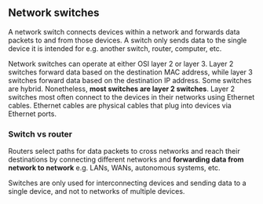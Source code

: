 ## Network switches

A network switch connects devices within a network and forwards data packets to and from those devices. A switch only sends data to the single device it is intended for e.g. another switch, router, computer, etc.

Network switches can operate at either OSI layer 2 or layer 3. Layer 2 switches forward data based on the destination MAC address, while layer 3 switches forward data based on the destination IP address. Some switches are hybrid. Nonetheless, **most switches are layer 2 switches**. Layer 2 switches most often connect to the devices in their networks using Ethernet cables. Ethernet cables are physical cables that plug into devices via Ethernet ports.

### Switch vs router

Routers select paths for data packets to cross networks and reach their destinations by connecting different networks and **forwarding data from network to network** e.g. LANs, WANs, autonomous systems, etc.

Switches are only used for interconnecting devices and sending data to a single device, and not to networks of multiple devices.
